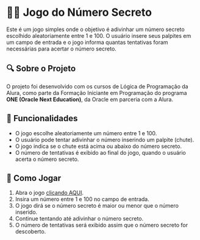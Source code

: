 # 🕵️‍♂️ Jogo do Número Secreto

Este é um jogo simples onde o objetivo é adivinhar um número secreto escolhido aleatoriamente entre 1 e 100.
O usuário insere seus palpites em um campo de entrada e o jogo informa quantas tentativas foram necessárias para acertar o número secreto.

## 🔍 Sobre o Projeto

O projeto foi desenvolvido com os cursos de Lógica de Programação da Alura, como parte da Formação Iniciante em Programação do programa **ONE (Oracle Next Education)**, da Oracle em parceria com a Alura.

## 🎯 Funcionalidades

- O jogo escolhe aleatoriamente um número entre 1 e 100.
- O usuário pode tentar adivinhar o número inserindo um palpite (chute).
- O jogo indica se o chute está acima ou abaixo do número secreto.
- O número de tentativas é exibido ao final do jogo, quando o usuário acerta o número secreto.

## 🧩 Como Jogar

1. Abra o jogo [clicando AQUI](https://jogo-numero-secreto-roan-eight.vercel.app/).
2. Insira um número entre 1 e 100 no campo de entrada.
3. O jogo dirá se o número secreto é maior ou menor que o número inserido.
4. Continue tentando até adivinhar o número secreto.
5. O número de tentativas será exibido assim que o número secreto for descoberto.
